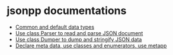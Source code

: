 [//]: # (Auto generated file, don't modify this file.)

# jsonpp documentations

- [Common and default data types](common_types.md)
- [Use class Parser to read and parse JSON document](parser.md)
- [Use class Dumper to dump and stringify JSON data](dumper.md)
- [Declare meta data, use classes and enumerators, use metapp](metapp_basic.md)

